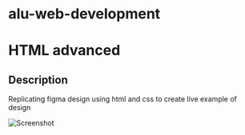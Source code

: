 # alu-web-development
# HTML advanced
## Description
Replicating figma design using html and css to create live example of design


![Screenshot](./screenshot.png)
